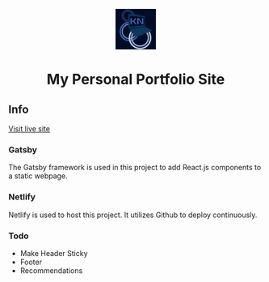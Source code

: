 <p align="center">
  <a href="https://www.krista-naso.com">
    <img alt="logo" src="./src/images/KNLogo.png" width="80" />
  </a>
</p>
<h1 align="center">
  My Personal Portfolio Site
</h1>

## Info

[Visit live site](https://www.krista-naso.com)

### Gatsby

The Gatsby framework is used in this project to add React.js components to a static webpage.

### Netlify

Netlify is used to host this project. It utilizes Github to deploy continuously.

### Todo

- Make Header Sticky
- Footer
- Recommendations
